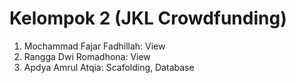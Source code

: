 # Kelompok 2 (JKL Crowdfunding)

1. Mochammad Fajar Fadhillah: View
2. Rangga Dwi Romadhona: View
3. Apdya Amrul Atqia: Scafolding, Database

